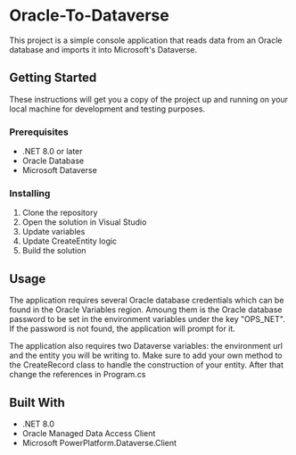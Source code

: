 # Oracle-To-Dataverse

This project is a simple console application that reads data from an Oracle database and imports it into Microsoft's Dataverse.

## Getting Started

These instructions will get you a copy of the project up and running on your local machine for development and testing purposes.

### Prerequisites

- .NET 8.0 or later
- Oracle Database
- Microsoft Dataverse

### Installing

1. Clone the repository
2. Open the solution in Visual Studio
3. Update variables
4. Update CreateEntity logic
5. Build the solution

## Usage

The application requires several Oracle database credentials which can be found in the Oracle Variables region.
Amoung them is the Oracle database password to be set in the environment variables under the key "OPS_NET". If the password is not found, the application will prompt for it.

The application also requires two Dataverse variables: the environment url and the entity you will be writing to.
Make sure to add your own method to the CreateRecord class to handle the construction of your entity.
After that change the references in Program.cs

## Built With

- .NET 8.0
- Oracle Managed Data Access Client
- Microsoft PowerPlatform.Dataverse.Client